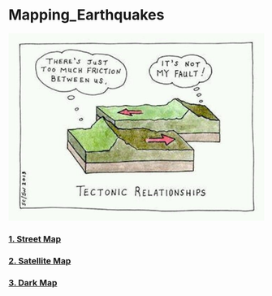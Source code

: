 # Mapping_Earthquakes
![](https://github.com/jojobear2020/Mapping_Earthquakes/blob/Earthquake_Challenge/images/tectonic_plates_meme01.jpg)

### [1. Street Map](https://github.com/jojobear2020/Mapping_Earthquakes/blob/Earthquake_Challenge/images/streetmap.PNG)

### [2. Satellite Map](https://github.com/jojobear2020/Mapping_Earthquakes/blob/Earthquake_Challenge/images/satellite.PNG)

### [3. Dark Map](https://github.com/jojobear2020/Mapping_Earthquakes/blob/Earthquake_Challenge/images/darkmap.PNG)
